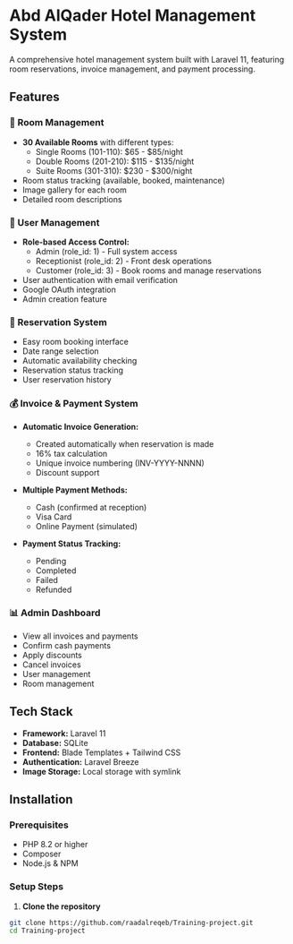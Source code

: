 # Abd AlQader Hotel Management System

A comprehensive hotel management system built with Laravel 11, featuring room reservations, invoice management, and payment processing.

## Features

### 🏨 Room Management
- **30 Available Rooms** with different types:
  - Single Rooms (101-110): $65 - $85/night
  - Double Rooms (201-210): $115 - $135/night
  - Suite Rooms (301-310): $230 - $300/night
- Room status tracking (available, booked, maintenance)
- Image gallery for each room
- Detailed room descriptions

### 👥 User Management
- **Role-based Access Control:**
  - Admin (role_id: 1) - Full system access
  - Receptionist (role_id: 2) - Front desk operations
  - Customer (role_id: 3) - Book rooms and manage reservations
- User authentication with email verification
- Google OAuth integration
- Admin creation feature

### 📅 Reservation System
- Easy room booking interface
- Date range selection
- Automatic availability checking
- Reservation status tracking
- User reservation history

### 💰 Invoice & Payment System
- **Automatic Invoice Generation:**
  - Created automatically when reservation is made
  - 16% tax calculation
  - Unique invoice numbering (INV-YYYY-NNNN)
  - Discount support
  
- **Multiple Payment Methods:**
  - Cash (confirmed at reception)
  - Visa Card
  - Online Payment (simulated)
  
- **Payment Status Tracking:**
  - Pending
  - Completed
  - Failed
  - Refunded

### 📊 Admin Dashboard
- View all invoices and payments
- Confirm cash payments
- Apply discounts
- Cancel invoices
- User management
- Room management

## Tech Stack

- **Framework:** Laravel 11
- **Database:** SQLite
- **Frontend:** Blade Templates + Tailwind CSS
- **Authentication:** Laravel Breeze
- **Image Storage:** Local storage with symlink

## Installation

### Prerequisites
- PHP 8.2 or higher
- Composer
- Node.js & NPM

### Setup Steps

1. **Clone the repository**
```bash
git clone https://github.com/raadalreqeb/Training-project.git
cd Training-project
